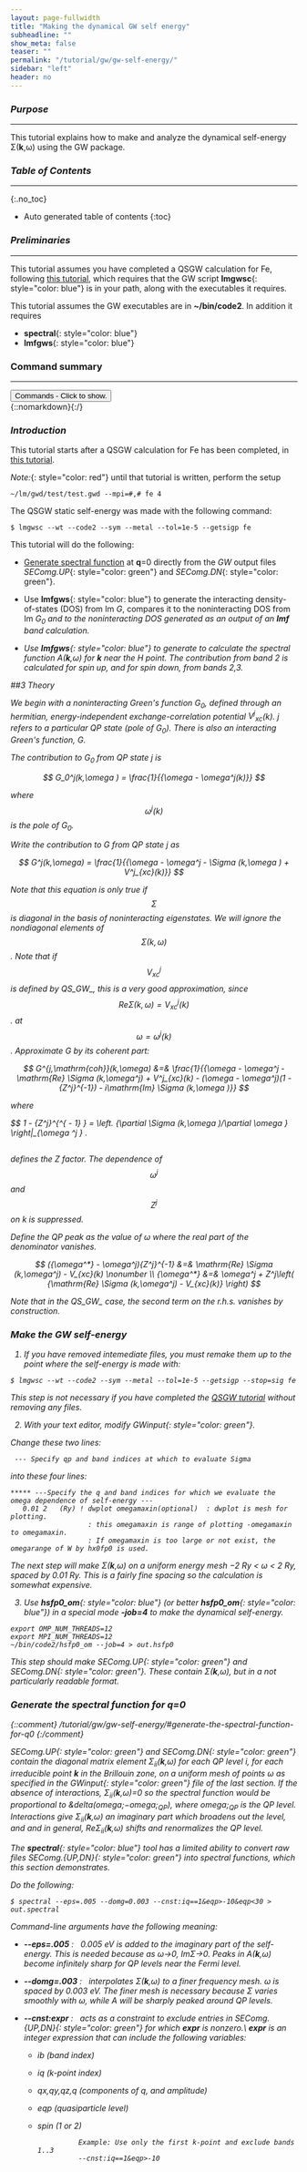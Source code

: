 ```yaml
---
layout: page-fullwidth
title: "Making the dynamical GW self energy"
subheadline: ""
show_meta: false
teaser: ""
permalink: "/tutorial/gw/gw-self-energy/"
sidebar: "left"
header: no
---
```


### _Purpose_
_____________________________________________________________


This tutorial explains how to make and analyze the dynamical self-energy &Sigma;(<b>k</b>,&omega;) using the GW package.

### _Table of Contents_
_____________________________________________________________

{:.no_toc}
*  Auto generated table of contents
{:toc}


### _Preliminaries_
_____________________________________________________________


This tutorial assumes you have completed a QSGW calculation for Fe, following [this tutorial](xxx),
which requires that the GW script **lmgwsc**{: style="color: blue"} is in your path, along with
the executables it requires.  

This tutorial assumes the GW executables are in **~/bin/code2**.
In addition it requires 

+ **spectral**{: style="color: blue"}
+ **lmfgws**{: style="color: blue"}

### Command summary
________________________________________________________________________________________________
<div onclick="elm = document.getElementById('foobar'); if(elm.style.display == 'none') elm.style.display = 'block'; else elm.style.display = 'none';"><button type="button" class="button tiny radius">Commands - Click to show.</button></div>
{::nomarkdown}<div style="display:none;margin:0px 25px 0px 25px;"id="foobar">{:/}

    ... to be finished

[//]: # (    $ lmf si --band:fn=syml; cp bnds.si bnds-lda.si        #calculate QSGW band structure )
[//]: # (    $ lmf si --band:fn=syml; cp bnds.si bnds-lda.si        #calculate LDA band structure )

{::nomarkdown}</div>{:/}


### _Introduction_

This tutorial starts after a QSGW calculation for Fe has been completed, in [this tutorial](xxx).

_Note:_{: style="color: red"} until that tutorial is written, perform the setup

~~~
~/lm/gwd/test/test.gwd --mpi=#,# fe 4
~~~

The QSGW static self-energy was made with the following command:

~~~
$ lmgwsc --wt --code2 --sym --metal --tol=1e-5 --getsigp fe
~~~

This tutorial will do the following:

+ [Generate spectral function](/tutorial/gw/gw-self-energy/#generate-the-spectral-function-for-q0) at **q**=0 directly from the _GW_ output
  files _SEComg.UP_{: style="color: green"} and _SEComg.DN_{: style="color: green"}.

+ Use **lmfgws**{: style="color: blue"} to generate the interacting density-of-states (DOS) from Im _G_, compares it to the noninteracting
  DOS from Im <i>G<sub>0</sub> and to the noninteracting DOS generated as an output of an **lmf** band calculation.

+ Use **lmfgws**{: style="color: blue"} to generate to calculate the spectral function <i>A</i>(<b>k</b>,&omega;) for <b>k</b> near the H point.
  The contribution from band 2 is calculated for spin up, and for spin down, from bands 2,3.

##3 _Theory_

We begin with a noninteracting Green's function $G_{0}$, defined through an hermitian, energy-independent exchange-correlation potential
_V<sup>j</sup><sub>xc</sub>_(_k_).  _j_ refers to a particular QP state (pole of _G_<sub>0</sub>).  There is also an interacting Green's function, _G_.
 
The contribution to $G_0$ from QP state $j$ is

$$ G_0^j(k,\omega ) = \frac{1}{{\omega  - \omega^j(k)}} $$

where $$\omega^j(k)$$ is the pole of _G_<sub>0</sub>.

Write the contribution to _G_ from QP state _j_ as

$$ G^j(k,\omega) = \frac{1}{{\omega  - \omega^j - \Sigma (k,\omega ) + V^j_{xc}(k)}} $$

Note that this equation is only true if $$\Sigma$$ is
diagonal in the basis of noninteracting eigenstates.  We will
ignore the nondiagonal elements of $$\Sigma(k,\omega)$$.  Note that
if $$V^j_{xc}$$ is defined by QS_GW_, this is a very good
approximation, since $${\mathrm{Re}\Sigma (k,\omega ){=}V^j_{xc}(k)}$$.
at $$\omega{=}\omega^j(k)$$.  Approximate _G_ by its coherent part:

$$
G^{j,\mathrm{coh}}(k,\omega) &=& 
\frac{1}{{\omega  - \omega^j - \mathrm{Re} \Sigma (k,\omega^j) +
    V^j_{xc}(k) - (\omega  - \omega^j)(1 - {Z^j}^{-1}) - i\mathrm{Im} \Sigma (k,\omega )}}
$$

where 

$$
1 - {Z^j}^{^{ - 1} }  = \left. {\partial \Sigma (k,\omega )/\partial \omega } \right|_{\omega ^j } .
##

defines the _Z_ factor.  The dependence of $${\omega^j}$$ and $${Z^j}$$ on $k$ is suppressed.

Define the QP peak as the value of $\omega$ where the real part of the denominator vanishes.

$$
({\omega^*} - \omega^j){Z^j}^{-1} &=&  \mathrm{Re} \Sigma
 (k,\omega^j) - V_{xc}(k) \nonumber \\
 {\omega^*} &=& \omega^j + Z^j\left( {\mathrm{Re} \Sigma (k,\omega^j) - V_{xc}(k)} \right)
$$

Note that in the QS_GW_ case, the second term on the r.h.s. vanishes by construction.

### _Make the GW self-energy_

1. If you have removed intemediate files, you must remake them up to the point where the self-energy is made with:

~~~
$ lmgwsc --wt --code2 --sym --metal --tol=1e-5 --getsigp --stop=sig fe
~~~

This step is not necessary if you have completed the [QSGW tutorial](xxx) without removing any files.

2. With your text editor, modify _GWinput_{: style="color: green"}.

Change these two lines:

~~~
 --- Specify qp and band indices at which to evaluate Sigma

~~~

into these four lines:

~~~
***** ---Specify the q and band indices for which we evaluate the omega dependence of self-energy ---
   0.01 2   (Ry) ! dwplot omegamaxin(optional)  : dwplot is mesh for plotting.
                   : this omegamaxin is range of plotting -omegamaxin to omegamaxin.
                   : If omegamaxin is too large or not exist, the omegarange of W by hx0fp0 is used.
~~~

The next step will make &Sigma;(<b>k</b>,&omega;) on a uniform energy mesh &minus;2 Ry < &omega; < 2 Ry, spaced by 0.01 Ry.  This is a
fairly fine spacing so the calculation is somewhat expensive.

3. Use **hsfp0\_om**{: style="color: blue"} (or better **hsfp0\_om**{: style="color: blue"}) in a special mode **-job=4** to make the dynamical self-energy.

~~~
export OMP_NUM_THREADS=12
export MPI_NUM_THREADS=12
~/bin/code2/hsfp0_om --job=4 > out.hsfp0
~~~
	
This step should make _SEComg.UP_{: style="color: green"} and _SEComg.DN_{: style="color: green"}.  These contain &Sigma;(<b>k</b>,&omega;), but 
in a not particularly readable format.

### _Generate the spectral function for q=0_
{::comment}
/tutorial/gw/gw-self-energy/#generate-the-spectral-function-for-q0
{:/comment}

_SEComg.UP_{: style="color: green"} and _SEComg.DN_{: style="color: green"} contain the diagonal matrix element &Sigma;<sub><i>ii</i></sub>(<b>k</b>,&omega;)
 for each QP level <i>i</i>, for each irreducible point <b>k</b> in the Brillouin zone, on a uniform mesh of points &omega; as specified in
the _GWinput_{: style="color: green"} file of the last section.  If the absence of interactions, &Sigma;<sub><i>ii</i></sub>(<b>k</b>,&omega;)=0
so the spectral function would be proportional to &delta(omega;&minus;omega;<sub>QP</sub>), where omega;<sub>QP</sub> is the QP level.
Interactions give &Sigma;<sub><i>ii</i></sub>(<b>k</b>,&omega;) an imaginary part which broadens out the level, and 
and in general, Re&Sigma;<sub><i>ii</i></sub>(<b>k</b>,&omega;) shifts and renormalizes the QP level.



The **spectral**{: style="color: blue"} tool has a limited ability to convert raw files _SEComg.{UP,DN}_{: style="color: green"} into spectral functions,
which this section demonstrates.

Do the following:


~~~
$ spectral --eps=.005 --domg=0.003 --cnst:iq==1&eqp>-10&eqp<30 > out.spectral
~~~

Command-line arguments have the following meaning:

+ **--eps=.005** : &nbsp; 0.005 eV is added to the imaginary part of the self-energy. This is needed because as &omega;&rarr;0, Im&Sigma;&rarr;0. Peaks in
  <i>A</i>(<b>k</b>,&omega;) become infinitely sharp for QP levels near the Fermi level.
  
+ **--domg=.003** : &nbsp; interpolates &Sigma;(<b>k</b>,&omega;) to a finer frequency mesh.
   &omega; is spaced by 0.003 eV.  The finer mesh is necessary because &Sigma; varies smoothly with &omega;, while <i>A</i> will be sharply
   peaked around QP levels.
   
+ **--cnst:<i>expr</i>** : &nbsp;  acts as a constraint to exclude entries in _SEComg.{UP,DN}_{: style="color: green"} for which **_expr_** is nonzero.\\
  **<i>expr</i>** is an integer expression that can include the following variables:
  + ib (band index)
  + iq (k-point index)
  + qx,qy,qz,q (components of q, and amplitude)
  + eqp (quasiparticle level)
  + spin (1 or 2)

                  Example: Use only the first k-point and exclude bands 1..3
                  --cnst:iq==1&eqp>-10


